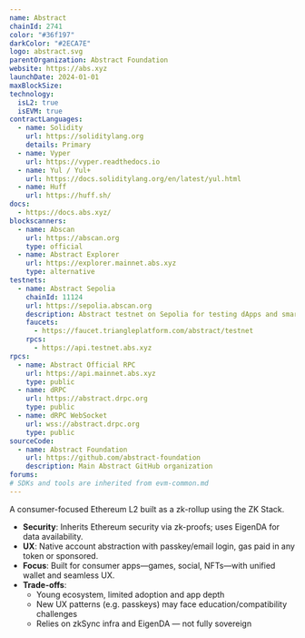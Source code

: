 ```yaml
---
name: Abstract
chainId: 2741
color: "#36f197"
darkColor: "#2ECA7E"
logo: abstract.svg
parentOrganization: Abstract Foundation
website: https://abs.xyz
launchDate: 2024-01-01
maxBlockSize: 
technology:
  isL2: true
  isEVM: true
contractLanguages:
  - name: Solidity
    url: https://soliditylang.org
    details: Primary
  - name: Vyper
    url: https://vyper.readthedocs.io
  - name: Yul / Yul+
    url: https://docs.soliditylang.org/en/latest/yul.html
  - name: Huff
    url: https://huff.sh/
docs:
  - https://docs.abs.xyz/
blockscanners:
  - name: Abscan
    url: https://abscan.org
    type: official
  - name: Abstract Explorer
    url: https://explorer.mainnet.abs.xyz
    type: alternative
testnets:
  - name: Abstract Sepolia
    chainId: 11124
    url: https://sepolia.abscan.org
    description: Abstract testnet on Sepolia for testing dApps and smart contracts.
    faucets:
      - https://faucet.triangleplatform.com/abstract/testnet
    rpcs:
      - https://api.testnet.abs.xyz
rpcs:
  - name: Abstract Official RPC
    url: https://api.mainnet.abs.xyz
    type: public
  - name: dRPC
    url: https://abstract.drpc.org
    type: public
  - name: dRPC WebSocket
    url: wss://abstract.drpc.org
    type: public
sourceCode:
  - name: Abstract Foundation
    url: https://github.com/abstract-foundation
    description: Main Abstract GitHub organization
forums:
# SDKs and tools are inherited from evm-common.md
---
```


A consumer-focused Ethereum L2 built as a zk-rollup using the ZK Stack.

- **Security**: Inherits Ethereum security via zk-proofs; uses EigenDA for data availability.  
- **UX**: Native account abstraction with passkey/email login, gas paid in any token or sponsored.  
- **Focus**: Built for consumer apps—games, social, NFTs—with unified wallet and seamless UX.  
- **Trade-offs**:  
  - Young ecosystem, limited adoption and app depth  
  - New UX patterns (e.g. passkeys) may face education/compatibility challenges  
  - Relies on zkSync infra and EigenDA — not fully sovereign  